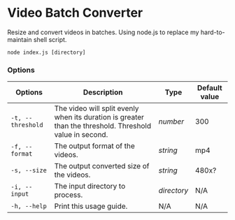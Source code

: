 # Video Batch Converter
Resize and convert videos in batches. Using node.js to replace my hard-to-maintain shell script.

```
node index.js [directory]
```

### Options
| Options | Description  |  Type  | Default value |
| -------------------- | ------------ | ------------   | ------------ |
| `-t, --threshold` | The video will split evenly when its duration is greater than the threshold. Threshold value in second. |  *number*  | 300 |
| `-f, --format` | The output format of the videos. |  *string*  | mp4 |
| `-s, --size` | The output converted size of the videos. |  *string*  | 480x? |
| `-i, --input` | The input directory to process. |  *directory*  | N/A |
| `-h, --help ` | Print this usage guide. |  N/A  | N/A |
